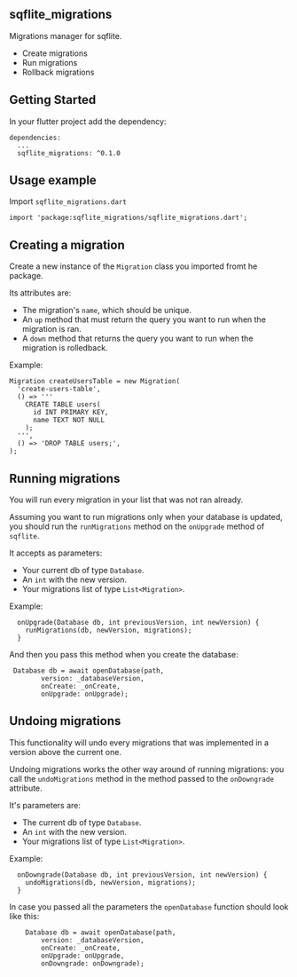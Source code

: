 ## sqflite_migrations
Migrations manager for sqflite.
-   Create migrations
-   Run migrations
-   Rollback migrations

## Getting Started
In your flutter project add the dependency:
```
dependencies:
  ...
  sqflite_migrations: ^0.1.0 
```

## Usage example
Import `sqflite_migrations.dart`
```
import 'package:sqflite_migrations/sqflite_migrations.dart';
```

## Creating a migration

Create a new instance of the `Migration` class you imported fromt he package. 

Its attributes are:
- The migration's `name`, which should be unique.
- An `up` method that must return the query you want to run when the migration is ran.
- A `down` method that returns the query you want to run when the migration is rolledback.

Example:
```
Migration createUsersTable = new Migration(
  'create-users-table',
  () => '''
    CREATE TABLE users( 
      id INT PRIMARY KEY,
      name TEXT NOT NULL
    );
  ''',
  () => 'DROP TABLE users;',
);
```

## Running migrations

You will run every migration in your list that was not ran already. 

Assuming you want to run migrations only when your database is updated, you should run the `runMigrations` method on the `onUpgrade` method of `sqflite`.

It accepts as parameters:
- Your current db of type `Database`.
- An `int` with the new version.
- Your migrations list of type `List<Migration>`.

Example:
```
  onUpgrade(Database db, int previousVersion, int newVersion) {
    runMigrations(db, newVersion, migrations);
  }
```

And then you pass this method when you create the database:
```
 Database db = await openDatabase(path,
        version: _databaseVersion,
        onCreate: _onCreate,
        onUpgrade: onUpgrade);
```

## Undoing migrations

This functionality will undo every migrations that was implemented in a version above the current one.

Undoing migrations works the other way around of running migrations: you call the `undoMigrations` method in the method passed to the `onDowngrade` attribute.

It's parameters are:
- The current db of type `Database`.
- An `int` with the new version.
- Your migrations list of type `List<Migration>`.

Example:
```
  onDowngrade(Database db, int previousVersion, int newVersion) {
    undoMigrations(db, newVersion, migrations);
  }
```

In case you passed all the parameters the `openDatabase` function should look like this:
```
    Database db = await openDatabase(path,
        version: _databaseVersion,
        onCreate: _onCreate,
        onUpgrade: onUpgrade,
        onDowngrade: onDowngrade);
```
